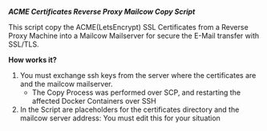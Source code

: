 ***ACME Certificates Reverse Proxy Mailcow Copy Script***

This script copy the ACME(LetsEncrypt) SSL Certificates from a Reverse Proxy Machine into a Mailcow Mailserver for secure the E-Mail
transfer with SSL/TLS. 

**How works it?**

1. You must exchange ssh keys from the server where the certificates are and the mailcow mailserver.
   - The Copy Process was performed over SCP, and restarting the affected Docker Containers over SSH
2. In the Script are placeholders for the certificates directory and the mailcow server address: You must edit this for your situation